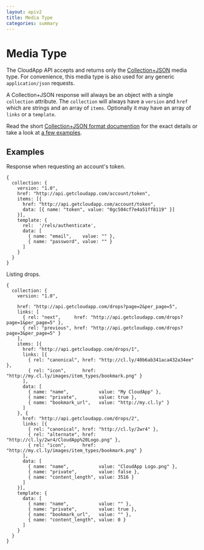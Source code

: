 ```yaml
---
layout: apiv2
title: Media Type
categories: summary
---
```


# Media Type

The CloudApp API accepts and returns only the [Collection+JSON][collection-json]
media type. For convenience, this media type is also used for any generic
`application/json` requests.

A Collection+JSON response will always be an object with a
single `collection` attribute. The `collection` will always have a `version` and
`href` which are strings and an array of `items`. Optionally it may have an
array of `links` or a `template`.

Read the short [Collection+JSON format documention][collection-json-format] for
the exact details or take a look at [a few examples][collection-json-examples].

[collection-json]:          http://www.amundsen.com/media-types/collection
[collection-json-format]:   http://amundsen.com/media-types/collection/format
[collection-json-examples]: http://amundsen.com/media-types/collection/examples


## Examples

Response when requesting an account's token.

    {
      collection: {
        version: "1.0",
        href: "http://api.getcloudapp.com/account/token",
        items: [{
          href: "http://api.getcloudapp.com/account/token",
          data: [{ name: "token", value: "0gc504cf7e4a51ff8119" }]
        }],
        template: {
          rel:  '/rels/authenticate',
          data: [
            { name: "email",    value: "" },
            { name: "password", value: "" }
          ]
        }
      }
    }

Listing drops.

    {
      collection: {
        version: "1.0",

        href: "http://api.getcloudapp.com/drops?page=2&per_page=5",
        links: [
          { rel: "next",     href: "http://api.getcloudapp.com/drops?page=1&per_page=5" },
          { rel: "previous", href: "http://api.getcloudapp.com/drops?page=3&per_page=5" }
        ],
        items: [{
          href: "http://api.getcloudapp.com/drops/1",
          links: [{
            { rel: "canonical", href: "http://cl.ly/40b6ab341aca432a34ee" },
            { rel: "icon",      href: "http://my.cl.ly/images/item_types/bookmark.png" }
          ],
          data: [
            { name: "name",           value: "My CloudApp" },
            { name: "private",        value: true },
            { name: "bookmark_url",   value: "http://my.cl.ly" }
          ]
        }, {
          href: "http://api.getcloudapp.com/drops/2",
          links: [{
            { rel: "canonical", href: "http://cl.ly/2wr4" },
            { rel: "alternate", href: "http://cl.ly/2wr4/CloudApp%20Logo.png" },
            { rel: "icon",      href: "http://my.cl.ly/images/item_types/bookmark.png" }
          ],
          data: [
            { name: "name",           value: "CloudApp Logo.png" },
            { name: "private",        value: false },
            { name: "content_length", value: 3516 }
          ]
        }],
        template: {
          data: [
            { name: "name",           value: "" },
            { name: "private",        value: true },
            { name: "bookmark_url",   value: "" },
            { name: "content_length", value: 0 }
          ]
        }
      }
    }
